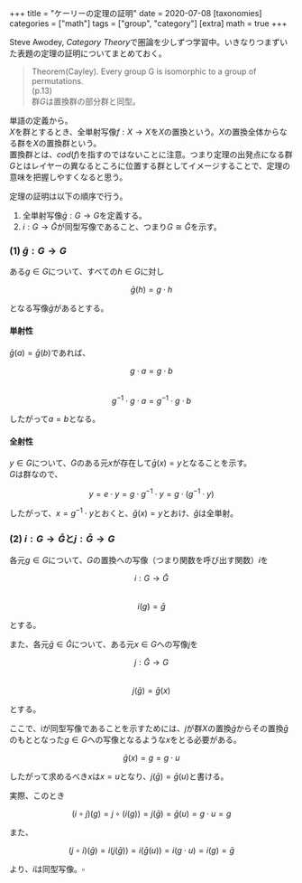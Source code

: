 +++
title = "ケーリーの定理の証明"
date = 2020-07-08
[taxonomies]
categories = ["math"]
tags = ["group", "category"]
[extra]
math = true
+++

Steve Awodey, *Category Theory*で圏論を少しずつ学習中。いきなりつまずいた表題の定理の証明についてまとめておく。

> Theorem(Cayley). Every group G is isomorphic to a group of permutations.  
(p.13)  
群$G$は置換群の部分群と同型。

単語の定義から。  
$X$を群とするとき、全単射写像$f: X \rightarrow X$を$X$の置換という。$X$の置換全体からなる群を$X$の置換群という。  
置換群とは、$cod(f)$を指すのではないことに注意。つまり定理の出発点になる群$G$とはレイヤーの異なるところに位置する群としてイメージすることで、定理の意味を把握しやすくなると思う。

定理の証明は以下の順序で行う。

1. 全単射写像$\bar{g}: G \rightarrow G$を定義する。
2. $i: G \rightarrow \bar{G}$が同型写像であること、つまり$G \cong \bar{G}$を示す。

### (1) $\bar{g}: G \rightarrow G$

ある$g \in G$について、すべての$h \in G$に対し

$$\bar{g}(h) = g \cdot h$$

となる写像$\bar{g}$があるとする。   

#### 単射性

$\bar{g}(a) = \bar{g}(b)$であれば、

$$g \cdot a = g \cdot b$$  
$$g^{-1} \cdot g \cdot a = g^{-1} \cdot g \cdot b$$  

したがって$a = b$となる。

#### 全射性

$y \in G$について、$G$のある元$x$が存在して$\bar{g}(x) = y$となることを示す。  
$G$は群なので、

$$y = e \cdot y = g \cdot g^{-1} \cdot y = g \cdot (g^{-1} \cdot y)$$

したがって、$x = g^{-1} \cdot y$とおくと、$\bar{g}(x) = y$とおけ、$\bar{g}$は全単射。

### (2) $i: G \rightarrow \bar{G}$と$j: \bar{G} \rightarrow G$

各元$g \in G$について、$G$の置換への写像（つまり関数を呼び出す関数）$i$を

$$i: G \rightarrow \bar{G}$$  
$$i(g) = \bar{g}$$

とする。

また、各元$\bar{g} \in \bar{G}$について、ある元$x \in G$への写像$j$を

$$j: \bar{G} \rightarrow G$$  
$$j(\bar{g}) = \bar{g}(x)$$

とする。

ここで、iが同型写像であることを示すためには、$j$が群$X$の置換$\bar{g}$からその置換$\bar{g}$のもととなった$g \in G$への写像となるような$x$をとる必要がある。

$$\bar{g}(x) = g = g \cdot u$$

したがって求めるべき$x$は$x = u$となり、$j(\bar{g}) = \bar{g}(u)$と書ける。

実際、このとき

$$(i \circ j)(g) = j \circ (i(g)) = j(\bar{g}) = \bar{g}(u) = g \cdot u = g$$

また、

$$(j \circ i)(\bar{g}) = i(j(\bar{g})) = i(\bar{g}(u)) = i(g \cdot u) = i(g) = \bar{g}$$

より、$i$は同型写像。$\square$